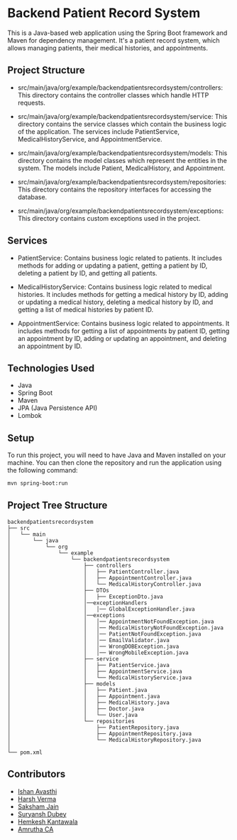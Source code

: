 # Backend Patient Record System

This is a Java-based web application using the Spring Boot framework and Maven for dependency management. It's a patient record system, which allows managing patients, their medical histories, and appointments.

## Project Structure

- src/main/java/org/example/backendpatientsrecordsystem/controllers: This directory contains the controller classes which handle HTTP requests.

- src/main/java/org/example/backendpatientsrecordsystem/service: This directory contains the service classes which contain the business logic of the application. The services include PatientService, MedicalHistoryService, and AppointmentService.

- src/main/java/org/example/backendpatientsrecordsystem/models: This directory contains the model classes which represent the entities in the system. The models include Patient, MedicalHistory, and Appointment.

- src/main/java/org/example/backendpatientsrecordsystem/repositories: This directory contains the repository interfaces for accessing the database.

- src/main/java/org/example/backendpatientsrecordsystem/exceptions: This directory contains custom exceptions used in the project.

## Services

- PatientService: Contains business logic related to patients. It includes methods for adding or updating a patient, getting a patient by ID, deleting a patient by ID, and getting all patients.

- MedicalHistoryService: Contains business logic related to medical histories. It includes methods for getting a medical history by ID, adding or updating a medical history, deleting a medical history by ID, and getting a list of medical histories by patient ID.

- AppointmentService: Contains business logic related to appointments. It includes methods for getting a list of appointments by patient ID, getting an appointment by ID, adding or updating an appointment, and deleting an appointment by ID.

## Technologies Used

- Java
- Spring Boot
- Maven
- JPA (Java Persistence API)
- Lombok

## Setup

To run this project, you will need to have Java and Maven installed on your machine. You can then clone the repository and run the application using the following command:

```bash
mvn spring-boot:run
```

## Project Tree Structure
```
backendpatientsrecordsystem
├── src
│   └── main
│       └── java
│           └── org
│               └── example
│                   └── backendpatientsrecordsystem
│                       ├── controllers
│                       │   ├── PatientController.java
│                       │   ├── AppointmentController.java
│                       │   └── MedicalHistoryController.java
│                       ├── DTOs
│                       │   ├── ExceptionDto.java
│                       │──exceptionHandlers
│                       │   │── GlobalExceptionHandler.java
│                       │──exceptions
│                       │   │── AppointmentNotFoundException.java
│                       │   │── MedicalHistoryNotFoundException.java
│                       │   │── PatientNotFoundException.java
│                       │   │── EmailValidator.java
│                       │   │── WrongDOBException.java
│                       │   │── WrongMobileException.java
│                       ├── service
│                       │   ├── PatientService.java
│                       │   ├── AppointmentService.java
│                       │   └── MedicalHistoryService.java
│                       ├── models
│                       │   ├── Patient.java
│                       │   ├── Appointment.java
│                       │   ├── MedicalHistory.java
│                       │   ├── Doctor.java
│                       │   └── User.java
│                       └── repositories
│                           ├── PatientRepository.java
│                           ├── AppointmentRepository.java
│                           └── MedicalHistoryRepository.java
│                       
└── pom.xml
```

## Contributors
- [Ishan Avasthi](https://github.com/ishanavasthi)
- [Harsh Verma](https://github.com/harsh-791)
- [Saksham Jain](https://github.com/sailingsam)
- [Suryansh Dubey](https://github.com/suryansh-d)
- [Hemkesh Kantawala](https://github.com/hemkeshkantawala11)
- [Amrutha CA](https://github.com/Amruthacagithub)
